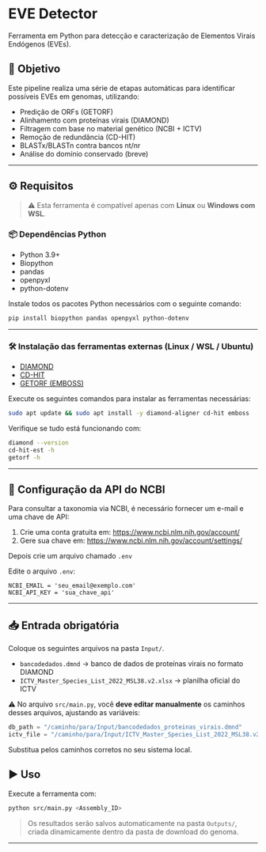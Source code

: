 # EVE Detector

Ferramenta em Python para detecção e caracterização de Elementos Virais Endógenos (EVEs).

## 📌 Objetivo

Este pipeline realiza uma série de etapas automáticas para identificar possíveis EVEs em genomas, utilizando:

- Predição de ORFs (GETORF)
- Alinhamento com proteínas virais (DIAMOND)
- Filtragem com base no material genético (NCBI + ICTV)
- Remoção de redundância (CD-HIT)
- BLASTx/BLASTn contra bancos nt/nr
- Análise do domínio conservado (breve)
---

## ⚙️ Requisitos

> ⚠️ Esta ferramenta é compatível apenas com **Linux** ou **Windows com WSL**.

### 📦 Dependências Python

- Python 3.9+
- Biopython
- pandas
- openpyxl
- python-dotenv

Instale todos os pacotes Python necessários com o seguinte comando:

```bash
pip install biopython pandas openpyxl python-dotenv
```

---

### 🛠️ Instalação das ferramentas externas (Linux / WSL / Ubuntu)

- [DIAMOND](https://github.com/bbuchfink/diamond)
- [CD-HIT](https://github.com/weizhongli/cdhit)
- [GETORF (EMBOSS)](http://emboss.sourceforge.net/)

Execute os seguintes comandos para instalar as ferramentas necessárias:

```bash
sudo apt update && sudo apt install -y diamond-aligner cd-hit emboss
```

Verifique se tudo está funcionando com:

```bash
diamond --version
cd-hit-est -h
getorf -h
```

---

## 🔐 Configuração da API do NCBI

Para consultar a taxonomia via NCBI, é necessário fornecer um e-mail e uma chave de API:

1. Crie uma conta gratuita em: https://www.ncbi.nlm.nih.gov/account/
2. Gere sua chave em: https://www.ncbi.nlm.nih.gov/account/settings/

Depois crie um arquivo chamado `.env`

Edite o arquivo `.env`:

```
NCBI_EMAIL = 'seu_email@exemplo.com'
NCBI_API_KEY = 'sua_chave_api'
```

---

## 📥 Entrada obrigatória

Coloque os seguintes arquivos na pasta `Input/`.

- `bancodedados.dmnd` → banco de dados de proteínas virais no formato DIAMOND
- `ICTV_Master_Species_List_2022_MSL38.v2.xlsx` → planilha oficial do ICTV

⚠️ No arquivo `src/main.py`, você **deve editar manualmente** os caminhos desses arquivos, ajustando as variáveis:

```python
db_path = "/caminho/para/Input/bancodedados_proteinas_virais.dmnd"
ictv_file = "/caminho/para/Input/ICTV_Master_Species_List_2022_MSL38.v2.xlsx"
```

Substitua pelos caminhos corretos no seu sistema local.

## ▶️ Uso

Execute a ferramenta com:

```bash
python src/main.py <Assembly_ID>
```

> Os resultados serão salvos automaticamente na pasta `Outputs/`, criada dinamicamente dentro da pasta de download do genoma.

---
